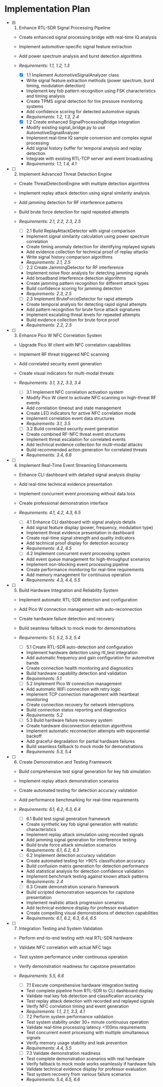 # Implementation Plan

- [x] 1. Enhance RTL-SDR Signal Processing Pipeline

  - Create enhanced signal processing bridge with real-time IQ analysis
  - Implement automotive-specific signal feature extraction
  - Add power spectrum analysis and burst detection algorithms
  - _Requirements: 1.1, 1.2, 1.3_

    - [x] 1.1 Implement AutomotiveSignalAnalyzer class

    - Write signal feature extraction methods (power spectrum, burst timing, modulation detection)
    - Implement key fob pattern recognition using FSK characteristics and timing analysis
    - Create TPMS signal detection for tire pressure monitoring systems
    - Add confidence scoring for detected automotive signals
    - _Requirements: 1.2, 1.3, 2.4_

    - [x] 1.2 Create enhanced SignalProcessingBridge integration

    - Modify existing signal_bridge.py to use AutomotiveSignalAnalyzer
    - Implement real-time IQ sample conversion and complex signal processing
    - Add signal history buffer for temporal analysis and replay detection
    - Integrate with existing RTL-TCP server and event broadcasting
    - _Requirements: 1.1, 1.4, 4.1_

- [ ] 2. Implement Advanced Threat Detection Engine

  - Create ThreatDetectionEngine with multiple detection algorithms
  - Implement replay attack detection using signal similarity analysis
  - Add jamming detection for RF interference patterns
  - Build brute force detection for rapid repeated attempts
  - _Requirements: 2.1, 2.2, 2.3, 2.5_

    - [ ] 2.1 Build ReplayAttackDetector with signal comparison
    - Implement signal similarity calculation using power spectrum correlation
    - Create timing anomaly detection for identifying replayed signals
    - Add evidence collection for technical proof of replay attacks
    - Write signal history comparison algorithms
    - _Requirements: 2.1, 2.5_

    - [ ] 2.2 Create JammingDetector for RF interference
    - Implement noise floor analysis for detecting jamming signals
    - Add broadband interference detection algorithms
    - Create jamming pattern recognition for different attack types
    - Build confidence scoring for jamming detection
    - _Requirements: 2.3, 2.5_

    - [ ] 2.3 Implement BruteForceDetector for rapid attempts
    - Create temporal analysis for detecting rapid signal attempts
    - Add pattern recognition for brute force attack signatures
    - Implement escalating threat levels for repeated attempts
    - Build evidence collection for brute force proof
    - _Requirements: 2.2, 2.5_

- [ ] 3. Enhance Pico W NFC Correlation System

  - Upgrade Pico W client with NFC correlation capabilities
  - Implement RF threat triggered NFC scanning
  - Add correlated security event generation
  - Create visual indicators for multi-modal threats
  - _Requirements: 3.1, 3.2, 3.3, 3.4_

    - [ ] 3.1 Implement NFC correlation activation system
    - Modify Pico W client to activate NFC scanning on high-threat RF events
    - Add correlation timeout and state management
    - Create LED indicators for active NFC correlation mode
    - Implement correlation event data structures
    - _Requirements: 3.1, 3.5_

    - [ ] 3.2 Build correlated security event generation
    - Create combined RF-NFC threat event structures
    - Implement threat escalation for correlated events
    - Add technical evidence collection for multi-modal attacks
    - Build recommended action generation for correlated threats
    - _Requirements: 3.4, 6.6_

- [ ] 4. Implement Real-Time Event Streaming Enhancements

  - Enhance CLI dashboard with detailed signal analysis display
  - Add real-time technical evidence presentation
  - Implement concurrent event processing without data loss
  - Create professional demonstration interface
  - _Requirements: 4.1, 4.2, 4.3, 6.5_

    - [ ] 4.1 Enhance CLI dashboard with signal analysis details
    - Add signal feature display (power, frequency, modulation type)
    - Implement threat evidence presentation in dashboard
    - Create real-time signal strength and quality indicators
    - Add technical proof display for detection accuracy
    - _Requirements: 4.2, 6.5_

    - [ ] 4.2 Implement concurrent event processing system
    - Add event queue management for high-throughput scenarios
    - Implement non-blocking event processing pipeline
    - Create performance monitoring for real-time requirements
    - Add memory management for continuous operation
    - _Requirements: 4.3, 4.4, 5.5_

- [ ] 5. Build Hardware Integration and Reliability System

  - Implement automatic RTL-SDR detection and configuration
  - Add Pico W connection management with auto-reconnection
  - Create hardware failure detection and recovery
  - Build seamless fallback to mock mode for demonstrations
  - _Requirements: 5.1, 5.2, 5.3, 5.4_

    - [ ] 5.1 Create RTL-SDR auto-detection and configuration
    - Implement hardware detection using rtl_test integration
    - Add automatic frequency and gain configuration for automotive bands
    - Create connection health monitoring and diagnostics
    - Build hardware capability detection and validation
    - _Requirements: 5.1_

    - [ ] 5.2 Implement Pico W connection management
    - Add automatic WiFi connection with retry logic
    - Implement TCP connection management with heartbeat monitoring
    - Create connection recovery for network interruptions
    - Build connection status reporting and diagnostics
    - _Requirements: 5.2_

    - [ ] 5.3 Build hardware failure recovery system
    - Create hardware disconnection detection algorithms
    - Implement automatic reconnection attempts with exponential backoff
    - Add graceful degradation for partial hardware failures
    - Build seamless fallback to mock mode for demonstrations
    - _Requirements: 5.3, 5.4_

- [ ] 6. Create Demonstration and Testing Framework

  - Build comprehensive test signal generation for key fob simulation
  - Implement replay attack demonstration scenarios
  - Create automated testing for detection accuracy validation
  - Add performance benchmarking for real-time requirements
  - _Requirements: 6.1, 6.2, 6.3, 6.4_

    - [ ] 6.1 Build test signal generation framework
    - Create synthetic key fob signal generation with realistic characteristics
    - Implement replay attack simulation using recorded signals
    - Add jamming signal generation for interference testing
    - Build brute force attack simulation scenarios
    - _Requirements: 6.1, 6.2, 6.3_

    - [ ] 6.2 Implement detection accuracy validation
    - Create automated testing for >90% classification accuracy
    - Build confusion matrix generation for detection performance
    - Add statistical analysis for detection confidence validation
    - Implement benchmark testing against known attack patterns
    - _Requirements: 2.4_

    - [ ] 6.3 Create demonstration scenario framework
    - Build scripted demonstration sequences for capstone presentation
    - Implement realistic attack progression scenarios
    - Add technical evidence display for professor evaluation
    - Create compelling visual demonstrations of detection capabilities
    - _Requirements: 6.1, 6.2, 6.3, 6.4, 6.5_

- [ ] 7. Integration Testing and System Validation

  - Perform end-to-end testing with real RTL-SDR hardware
  - Validate NFC correlation with actual NFC tags
  - Test system performance under continuous operation
  - Verify demonstration readiness for capstone presentation
  - _Requirements: 5.5, 6.6_

    - [ ] 7.1 Execute comprehensive hardware integration testing
    - Test complete pipeline from RTL-SDR to CLI dashboard display
    - Validate real key fob detection and classification accuracy
    - Test replay attack detection with recorded and replayed signals
    - Verify NFC correlation timing and event generation
    - _Requirements: 1.1, 2.1, 3.3, 4.1_

    - [ ] 7.2 Perform system performance validation
    - Test system stability under 30+ minute continuous operation
    - Validate real-time processing latency <100ms requirements
    - Test concurrent event processing with multiple simultaneous signals
    - Verify memory usage stability and leak prevention
    - _Requirements: 4.4, 5.5_

    - [ ] 7.3 Validate demonstration readiness
    - Test complete demonstration scenarios with real hardware
    - Verify fallback to mock mode works seamlessly if hardware fails
    - Validate technical evidence display for professor evaluation
    - Test system recovery from various failure scenarios
    - _Requirements: 5.4, 6.5, 6.6_

